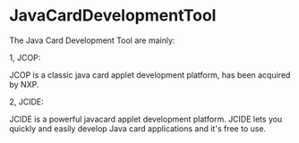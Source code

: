 # JavaCardDevelopmentTool
The Java Card Development Tool are mainly:

1, JCOP:

JCOP is a classic java card applet development platform, has been acquired by NXP.

2, JCIDE:

JCIDE is a powerful javacard applet development platform. JCIDE lets you quickly and easily develop Java card applications and it's free to use.
